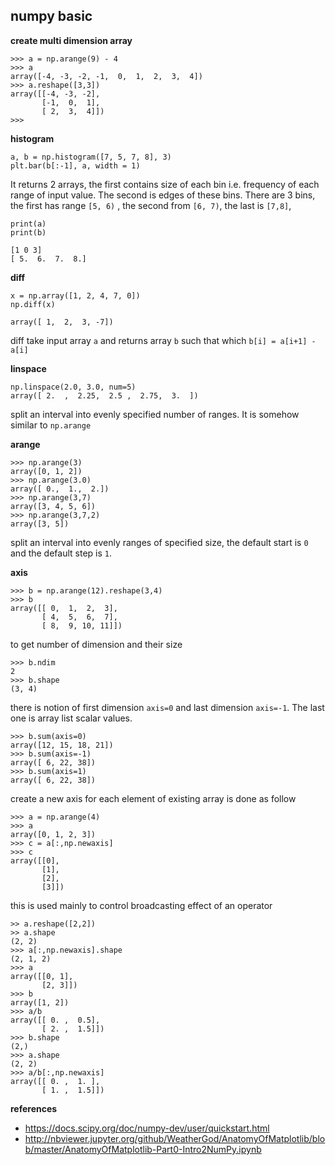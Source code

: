 ## numpy basic

**create multi dimension array**

    >>> a = np.arange(9) - 4
    >>> a
    array([-4, -3, -2, -1,  0,  1,  2,  3,  4])
    >>> a.reshape([3,3])
    array([[-4, -3, -2],
           [-1,  0,  1],
           [ 2,  3,  4]])
    >>>
    
**histogram**

    a, b = np.histogram([7, 5, 7, 8], 3)
    plt.bar(b[:-1], a, width = 1)

It returns 2 arrays, the first contains size of each bin i.e. frequency of each range of input value. The second is edges 
of these bins. There are 3 bins, the first has range `[5, 6)` , the second from `[6, 7)`, the last is `[7,8]`, 
    
    print(a)
    print(b)
    
    [1 0 3]
    [ 5.  6.  7.  8.]
    
**diff**

    x = np.array([1, 2, 4, 7, 0])
    np.diff(x)
    
    array([ 1,  2,  3, -7])
    
diff take input array `a` and returns array `b` such that which `b[i] = a[i+1] - a[i]`

**linspace**

    np.linspace(2.0, 3.0, num=5)
    array([ 2.  ,  2.25,  2.5 ,  2.75,  3.  ])
    
split an interval into evenly specified number of ranges. It is somehow similar to `np.arange` 

**arange**

    >>> np.arange(3)
    array([0, 1, 2])
    >>> np.arange(3.0)
    array([ 0.,  1.,  2.])
    >>> np.arange(3,7)
    array([3, 4, 5, 6])
    >>> np.arange(3,7,2)
    array([3, 5])
    
split an interval into evenly ranges of specified size, the default start is `0` and the default step is `1`.

**axis**

    >>> b = np.arange(12).reshape(3,4)
    >>> b
    array([[ 0,  1,  2,  3],
           [ 4,  5,  6,  7],
           [ 8,  9, 10, 11]])

to get number of dimension and their size

    >>> b.ndim
    2
    >>> b.shape
    (3, 4)

there is notion of first dimension `axis=0` and last dimension `axis=-1`. The last one is array list scalar values. 
    
    >>> b.sum(axis=0)
    array([12, 15, 18, 21])
    >>> b.sum(axis=-1)
    array([ 6, 22, 38])
    >>> b.sum(axis=1)
    array([ 6, 22, 38]) 

create a new axis for each element of existing array is done as follow 

    >>> a = np.arange(4)
    >>> a
    array([0, 1, 2, 3])
    >>> c = a[:,np.newaxis]
    >>> c
    array([[0],
           [1],
           [2],
           [3]])
 
this is used mainly to control broadcasting effect of an operator

    >> a.reshape([2,2])
    >> a.shape
    (2, 2)
    >>> a[:,np.newaxis].shape
    (2, 1, 2)
    >>> a
    array([[0, 1],
           [2, 3]])
    >>> b
    array([1, 2])
    >>> a/b
    array([[ 0. ,  0.5],
           [ 2. ,  1.5]])
    >>> b.shape
    (2,)
    >>> a.shape
    (2, 2)
    >>> a/b[:,np.newaxis]
    array([[ 0. ,  1. ],
           [ 1. ,  1.5]])
 
**references**

* https://docs.scipy.org/doc/numpy-dev/user/quickstart.html
* http://nbviewer.jupyter.org/github/WeatherGod/AnatomyOfMatplotlib/blob/master/AnatomyOfMatplotlib-Part0-Intro2NumPy.ipynb
